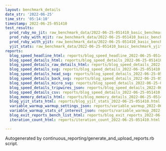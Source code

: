 ```yaml
---
layout: benchmark_details
date_str: '2022-06-25'
time_str: '05:14:10'
timestamp: 2022-06-25-051410
test_results:
  prod_ruby_no_jit: raw_benchmark_data/2022-06-25-051410_basic_benchmark_prod_ruby_no_jit.json
  prod_ruby_with_mjit: raw_benchmark_data/2022-06-25-051410_basic_benchmark_prod_ruby_with_mjit.json
  prod_ruby_with_yjit: raw_benchmark_data/2022-06-25-051410_basic_benchmark_prod_ruby_with_yjit.json
  yjit_stats: raw_benchmark_data/2022-06-25-051410_basic_benchmark_yjit_stats.json
reports:
  blog_speed_headline_html: reports/blog_speed_headline_2022-06-25-051410.html
  blog_speed_details_html: reports/blog_speed_details_2022-06-25-051410.html
  blog_speed_details_raw_details_html: reports/blog_speed_details_2022-06-25-051410.raw_details.html
  blog_speed_details_svg: reports/blog_speed_details_2022-06-25-051410.svg
  blog_speed_details_head_svg: reports/blog_speed_details_2022-06-25-051410.head.svg
  blog_speed_details_back_svg: reports/blog_speed_details_2022-06-25-051410.back.svg
  blog_speed_details_micro_svg: reports/blog_speed_details_2022-06-25-051410.micro.svg
  blog_speed_details_tripwires_json: reports/blog_speed_details_2022-06-25-051410.tripwires.json
  blog_speed_details_csv: reports/blog_speed_details_2022-06-25-051410.csv
  blog_memory_details_html: reports/blog_memory_details_2022-06-25-051410.html
  blog_yjit_stats_html: reports/blog_yjit_stats_2022-06-25-051410.html
  variable_warmup_warmup_settings_json: reports/variable_warmup_2022-06-25-051410.warmup_settings.json
  variable_warmup_stats_of_interest_json: reports/variable_warmup_2022-06-25-051410.stats_of_interest.json
  blog_exit_reports_bench_list_html: reports/blog_exit_reports_2022-06-25-051410.bench_list.html
  iteration_count_html: reports/iteration_count_2022-06-25-051410.html

---
```

Autogenerated by continuous_reporting/generate_and_upload_reports.rb script.

